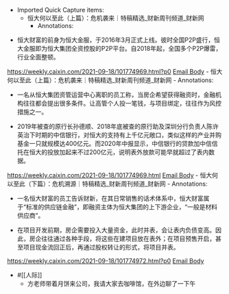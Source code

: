 - Imported Quick Capture items:
    - 恒大何以至此（上篇）：危机袭来｜特稿精选_财新周刊频道_财新网
        - Annotations:

* 恒大财富的前身为恒大金服，于2016年3月正式上线。彼时全国P2P盛行，恒大金服即为恒大集团全资控股的P2P平台。自2018年起，全国多个P2P爆雷，行业全面整顿。



https://weekly.caixin.com/2021-09-18/101774969.html?p0 [Email Body](https://files.todoist.com/x--M8mZhx5fI1EGXKZA2DO2X7CqRlWqyJxaEIlTNHYJbCsIvTN0ZiBLS7SdNES1N/by/21878347/as/file.html)
    - 恒大何以至此（上篇）：危机袭来｜特稿精选_财新周刊频道_财新网
        - Annotations:

* 一名从恒大集团资管运营中心离职的员工称，当房企希望获得融资时，金融机构往往都会提出很多条件。让高管个人投一笔钱，与项目绑定，往往作为风控措施之一。

* 2019年被查的原行长孙德顺、2018年底被查的原行助及深圳分行负责人陈许英治下时期的中信银行，对恒大的支持有上千亿元敞口，类似这样的产业并购基金一只就规模达400亿元。而2020年中报显示，中信银行的贷款加中信信托在恒大的投放加起来不过200亿元，说明表外放款可能早就超过了表内数据。



https://weekly.caixin.com/2021-09-18/101774969.html [Email Body](https://files.todoist.com/LIn2Ji2_aiXq3Ovs1FTc8Hl-tuCy5LfV9XSrpRmlmbxJ1ItqmYEnVDLRv82JH_Qo/by/21878347/as/file.html)
    - 恒大何以至此（下篇）：危机溯源｜特稿精选_财新周刊频道_财新网
        - Annotations:

* 一名恒大财富的员工告诉财新，在其日常销售的话术体系中，恒大财富属于“标准的供应链金融”，即融资主体为恒大集团的上下游企业，“一般是材料供应商”。

* 在项目开发前期，房企需要投入大量资金，此时并表，会让表内负债变高。因此，房企往往通过各种手段，将这些在建项目放在表外；在项目预售开启，甚至项目现金流回正后，再通过股权转让的形式，将项目并表。



https://weekly.caixin.com/2021-09-18/101774972.html?p0 [Email Body](https://files.todoist.com/nUIskgJE5GSjXJZuLSg0uJhWTu-1EiFsv4nsj6s0rzDaYw_4Hg2qIzzRsU6FPNPU/by/21878347/as/file.html)
- #[[人际]]
    - 方老师带着月饼来公司，我请大家去咖啡馆，在外边聊了一下午
